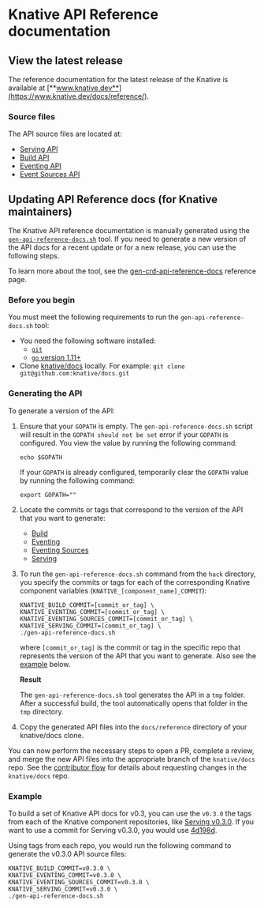 # Knative API Reference documentation

## View the latest release

The reference documentation for the latest release of the Knative is available
at [**www.knative.dev**](https://www.knative.dev/docs/reference/).

### Source files

The API source files are located at:

- [Serving API](./serving.md)
- [Build API](./build.md)
- [Eventing API](./eventing/eventing.md)
- [Event Sources API](./eventing/eventing-sources.md)


## Updating API Reference docs (for Knative maintainers)

The Knative API reference documentation is manually generated using the
[`gen-api-reference-docs.sh`](../../hack/) tool. If you need to generate a new
version of the API docs for a recent update or for a new release, you can use
the following steps.

To learn more about the tool, see the
[gen-crd-api-reference-docs](https://github.com/ahmetb/gen-crd-api-reference-docs)
reference page.

### Before you begin

You must meet the following requirements to run the `gen-api-reference-docs.sh`
tool:

* You need the following software installed:
  * [`git`](https://git-scm.com/download/)
  * [`go` version 1.11+](https://golang.org/dl/)
* Clone [knative/docs](https://github.com/knative/docs)
  locally. For example: `git clone git@github.com:knative/docs.git`

### Generating the API

To generate a version of the API:

1. Ensure that your `GOPATH` is empty. The `gen-api-reference-docs.sh`
   script will result in the `GOPATH should not be set` error if your `GOPATH`
   is configured. You view the value by running the following command:

    ```
    echo $GOPATH
    ```

   If your `GOPATH` is already configured, temporarily clear the `GOPATH` value
   by running the following command:

     ```
     export GOPATH=""
     ```

1. Locate the commits or tags that correspond to the version of the API
   that you want to generate:

   * [Build](https://github.com/knative/build/releases/)
   * [Eventing](https://github.com/knative/eventing/releases/)
   * [Eventing Sources](https://github.com/knative/eventing-sources/releases/)
   * [Serving](https://github.com/knative/serving/releases/)

1. To run the `gen-api-reference-docs.sh` command from the `hack` directory,
   you specify the commits or tags for each of the corresponding Knative
   component variables (`KNATIVE_[component_name]_COMMIT`):

    ```
    KNATIVE_BUILD_COMMIT=[commit_or_tag] \
    KNATIVE_EVENTING_COMMIT=[commit_or_tag] \
    KNATIVE_EVENTING_SOURCES_COMMIT=[commit_or_tag] \
    KNATIVE_SERVING_COMMIT=[commit_or_tag] \
    ./gen-api-reference-docs.sh
    ```

    where `[commit_or_tag]` is the commit or tag in the specific repo that
    represents the version of the API that you want to generate. Also see
    the [example](#example) below.

    **Result**

    The `gen-api-reference-docs.sh` tool generates the API in a `tmp` folder.
    After a successful build, the tool automatically opens that folder
    in the `tmp` directory.

1. Copy the generated API files into the `docs/reference` directory of your
   knative/docs clone.

You can now perform the necessary steps to open a PR, complete a review, and
merge the new API files into the appropriate branch of the `knative/docs` repo.
See the [contributor flow](../../contributing/DOCS-CONTRIBUTING.md) for 
details about requesting changes in the `knative/docs` repo.

### Example

To build a set of Knative API docs for v0.3, you can use the `v0.3.0` the tags
from each of the Knative component repositories, like
[Serving v0.3.0](https://github.com/knative/serving/tree/v0.3.0). If you want to
use a commit for Serving v0.3.0, you would use 
[4d198d](https://github.com/knative/serving/commit/4d198db8756db2f8a3c228302a97fb3a216a9475).

Using tags from each repo, you would run the following command to generate the 
v0.3.0 API source files:

```
KNATIVE_BUILD_COMMIT=v0.3.0 \
KNATIVE_EVENTING_COMMIT=v0.3.0 \
KNATIVE_EVENTING_SOURCES_COMMIT=v0.3.0 \
KNATIVE_SERVING_COMMIT=v0.3.0 \
./gen-api-reference-docs.sh
```
